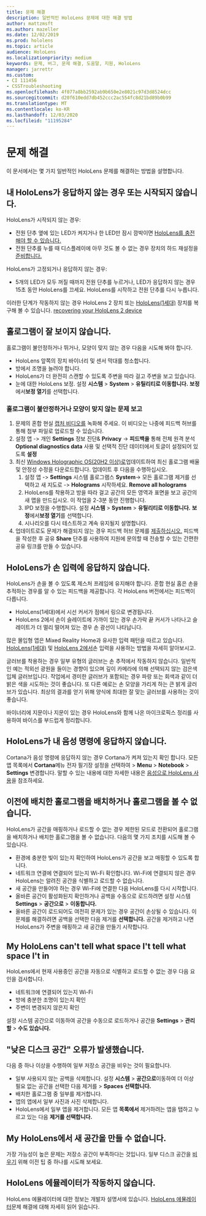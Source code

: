 ```yaml
---
title: 문제 해결
description: 일반적인 HoloLens 문제에 대한 해결 방법
author: mattzmsft
ms.author: mazeller
ms.date: 12/02/2019
ms.prod: hololens
ms.topic: article
audience: HoloLens
ms.localizationpriority: medium
keywords: 문제, 버그, 문제 해결, 도움말, 지원, HoloLens
manager: jarrettr
ms.custom:
- CI 111456
- CSSTroubleshooting
ms.openlocfilehash: 4f077a8bb2592ab9b650e2e8021c97d3d8524dcc
ms.sourcegitcommit: d20f610edd7db452ccc2ac554fc8d21bd89b0b99
ms.translationtype: MT
ms.contentlocale: ko-KR
ms.lasthandoff: 12/03/2020
ms.locfileid: "11195284"
---
```

# 문제 해결

이 문서에서는 몇 가지 일반적인 HoloLens 문제를 해결하는 방법을 설명합니다.

## 내 HoloLens가 응답하지 않는 경우 또는 시작되지 않습니다.

HoloLens가 시작되지 않는 경우:

- 전원 단추 옆에 있는 LED가 켜지거나 한 LED만 잠시 깜박이면 [HoloLens를 충전해야 할 수 있습니다.](hololens-recovery.md#charge-the-device)
- 전원 단추를 누를 때 디스플레이에 아무 것도 볼 수 없는 경우 장치의 하드 재설정을 [준비합니다.](hololens-recovery.md#hard-reset-procedure)

HoloLens가 고정되거나 응답하지 않는 경우:

- 5개의 LED가 모두 꺼질 때까지 전원 단추를 누르거나, LED가 응답하지 않는 경우 15초 동안 HoloLens를 끄세요. HoloLens를 시작하고 전원 단추를 다시 누릅니다.

이러한 단계가 작동하지 않는 경우 HoloLens 2 장치 또는 [HoloLens(1세대)](hololens1-recovery.md) 장치를 복구해 볼 수 있습니다. [recovering your HoloLens 2 device](hololens-recovery.md)

## 홀로그램이 잘 보이지 않습니다.

홀로그램이 불안정하거나 뛰거나, 모양이 맞지 않는 경우 다음을 시도해 봐야 합니다.

- HoloLens 앞쪽의 장치 바이너리 및 센서 막대를 청소합니다.
- 방에서 조명을 늘려야 합니다.
- HoloLens가 더 완전히 스캔할 수 있도록 주변을 따라 걸고 주변을 보고 있습니다.
- 눈에 대한 HoloLens 보정. 설정 **시스템**  >  **System**  >  **유틸리티로 이동합니다.** **보정**에서**보정 열기**를 선택합니다.
 
### 홀로그램이 불안정하거나 모양이 맞지 않는 문제 보고
 
1. 문제의 혼합 현실 [캡처 비디오를](holographic-photos-and-videos.md#capture-a-mixed-reality-video) 녹화해 주세요. 이 비디오는 나중에 피드백 허브를 통해 첨부 파일로 업로드할 수 있습니다.  
1. 설정 앱 -> 개인 **Settings** 정보 진단& **Privacy**  ->  **피드백을** 통해 전체 원격 분석 **Optional diagnostics data** 사용 및 선택적 진단 데이터에서 토글이 설정되어 있도록 **설정**
1. 최신 [Windows Holographic OS(20H2 이상)로](hololens-release-notes.md#windows-holographic-version-20h2)업데이트하여 최신 홀로그램 배율 및 안정성 수정을 다운로드합니다. 업데이트 후 다음을 수행하십시오.
    1. 설정 앱 -> **Settings** 시스템 홀로그램스 **System**-> 모든 홀로그램 제거를 선택하고 새 지도로  ->  **Holograms** 시작하세요. **Remove all holograms**
    1. HoloLens를 착용하고 방을 따라 걸고 공간의 모든 영역과 표면을 보고 공간의 새 맵을 만드십시오. 이 작업을 2-3분 동안 진행합니다.
    1. IPD 보정을 수행합니다. 설정 **시스템**  >  **System**  >  **유틸리티로 이동합니다.** **보정**에서**보정 열기**를 선택합니다.
    1. 시나리오를 다시 테스트하고 계속 유지될지 설명합니다.
1. 업데이트로도 문제가 해결되지 않는 경우 피드백 허브 문제를 [제출하십시오.](hololens-feedback.md) 피드백을 작성한 후 공유 **Share** 단추를 사용하여 지원에 문의할 때 전송할 수 있는 간편한 공유 링크를 만들 수 있습니다.

## HoloLens가 손 입력에 응답하지 않습니다.

HoloLens가 손을 볼 수 있도록 제스처 프레임에 유지해야 합니다.  혼합 현실 홈은 손을 추적하는 경우를 알 수 있는 피드백을 제공합니다.  각 HoloLens 버전에서는 피드백이 다릅니다.
- HoloLens(1세대)에서 시선 커서가 점에서 링으로 변경됩니다.
- HoloLens 2에서 손이 슬레이트에 가까이 있는 경우 손가락 끝 커서가 나타나고 슬레이트가 더 멀리 떨어져 있는 경우 손 광선이 나타납니다.

많은 몰입형 앱은 Mixed Reality Home과 유사한 입력 패턴을 따르고 있습니다.  [HoloLens(1세대)](hololens1-basic-usage.md#use-hololens-with-your-hands) 및 [HoloLens 2에서](hololens2-basic-usage.md#the-hand-tracking-frame)손 입력을 사용하는 방법을 자세히 알아보시고.

글러브를 착용하는 경우 일부 유형의 글러브는 손 추적에서 작동하지 않습니다.  일반적인 예는 적외선 광원을 들이는 경향이 있으며 깊이 카메라에 의해 선택되지 않는 검은색 입체 글러브입니다.  작업에서 경미한 글러브가 포함되는 경우 파랑 또는 회색과 같이 더 밝은 색을 시도하는 것이 좋습니다.  또 다른 예로는 손 모양을 가리게 하는 큰 밝게 글러브가 있습니다. 최상의 결과를 얻기 위해 양식에 최대한 잘 맞는 글러브를 사용하는 것이 좋습니다.

바이너리에 지문이나 지문이 있는 경우 HoloLens와 함께 나온 마이크로픽스 정리를 사용하여 바이스를 부드럽게 정리합니다.

## HoloLens가 내 음성 명령에 응답하지 않습니다.

Cortana가 음성 명령에 응답하지 않는 경우 Cortana가 켜져 있는지 확인 합니다. 모든 앱 목록에서 **Cortana**메뉴 전자 필기장 설정을 선택하여  >  **Menu**  >  **Notebook**  >  **Settings** 변경합니다. 말할 수 있는 내용에 대한 자세한 내용은 [음성으로 HoloLens 사용](hololens-cortana.md)을 참조하세요.

## 이전에 배치한 홀로그램을 배치하거나 홀로그램을 볼 수 없습니다.

HoloLens가 공간을 매핑하거나 로드할 수 없는 경우 제한된 모드로 전환되어 홀로그램을 배치하거나 배치한 홀로그램을 볼 수 없습니다. 다음의 몇 가지 조치를 시도해 볼 수 있습니다.

- 환경에 충분한 빛이 있는지 확인하여 HoloLens가 공간을 보고 매핑할 수 있도록 합니다.
- 네트워크 연결에 연결되어 있는지 Wi-Fi 확인합니다. Wi-Fi에 연결되지 않은 경우 HoloLens는 알려진 공간을 식별하고 로드할 수 없습니다.
- 새 공간을 만들어야 하는 경우 Wi-Fi에 연결한 다음 HoloLens를 다시 시작합니다.
- 올바른 공간이 활성화된지 확인하거나 공백을 수동으로 로드하려면 설정 시스템 **Settings**  >  **공간으로**  >  **이동합니다.**
- 올바른 공간이 로드되어도 여전히 문제가 있는 경우 공간이 손상될 수 있습니다. 이 문제를 해결하려면 공백을 선택한 다음 제거를 **선택합니다.** 공간을 제거하고 나면 HoloLens가 주변을 매핑하고 새 공간을 만들기 시작합니다.

## My HoloLens can't tell what space I't tell what space I't in

HoloLens에서 현재 사용중인 공간을 자동으로 식별하고 로드할 수 없는 경우 다음 요인을 검사합니다.

- 네트워크에 연결되어 있는지 Wi-Fi
- 방에 충분한 조명이 있는지 확인
- 주변이 변경되지 않은지 확인

설정 시스템 공간으로 이동하여 공간을 수동으로 로드하거나 공간을 **Settings**  >  **관리할**  >  **수도 있습니다.**

## "낮은 디스크 공간" 오류가 발생했습니다.

다음 중 하나 이상을 수행하여 일부 저장소 공간을 비우는 것이 필요합니다.

- 일부 사용되지 않는 공백을 삭제합니다. 설정 **시스템**  >  **공간으로**이동하여 더 이상 필요 없는 공간을 선택한 다음 제거를  >  **Spaces** **선택합니다.**
- 배치한 홀로그램 중 일부를 제거합니다.
- 앱의 앱에서 일부 사진과 사진 삭제합니다.
- HoloLens에서 일부 앱을 제거합니다. 모든 앱 **목록에서** 제거하려는 앱을 탭하고 누르고 있는 다음 **제거를 선택합니다.**

## My HoloLens에서 새 공간을 만들 수 없습니다.

가장 가능성이 높은 문제는 저장소 공간이 부족하다는 것입니다. 일부 디스크 공간을 [비우기](#im-getting-a-low-disk-space-error) 위해 이전 팁 중 하나를 시도해 보세요.

## HoloLens 에뮬레이터가 작동하지 않습니다.

HoloLens 에뮬레이터에 대한 정보는 개발자 설명서에 있습니다.  [HoloLens 에뮬레이터](https://docs.microsoft.com/windows/mixed-reality/using-the-hololens-emulator#troubleshooting)문제 해결에 대해 자세히 읽어 읽습니다.
